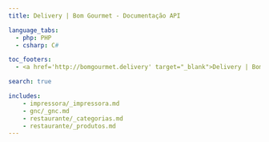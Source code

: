 ```yaml
---
title: Delivery | Bom Gourmet - Documentação API

language_tabs:
  - php: PHP
  - csharp: C#

toc_footers:
  - <a href='http://bomgourmet.delivery' target="_blank">Delivery | Bom Gourmet</a>

search: true

includes:
    - impressora/_impressora.md
    - gnc/_gnc.md
    - restaurante/_categorias.md
    - restaurante/_produtos.md
---
```

